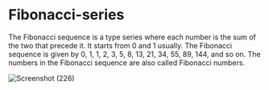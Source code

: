 # Fibonacci-series


The Fibonacci sequence is a type series where each number is the sum of the two that precede it. 
It starts from 0 and 1 usually. The Fibonacci sequence is given by 0, 1, 1, 2, 3, 5, 8, 13, 21, 34, 55, 89, 144, and so on. The numbers in the
Fibonacci sequence are also called Fibonacci numbers.

![Screenshot (226)](https://user-images.githubusercontent.com/105228881/196610568-c8489844-9b6d-406e-8c81-d0def3a6ef66.png)


